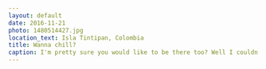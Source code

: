 ```yaml
---
layout: default
date: 2016-11-21
photo: 1480514427.jpg
location_text: Isla Tintipan, Colombia
title: Wanna chill?
caption: I'm pretty sure you would like to be there too? Well I couldn't as this was a private property.
---
```

